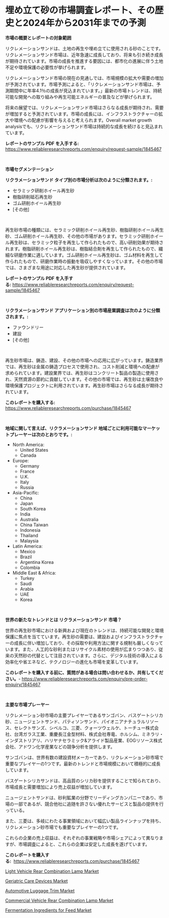 <p><h1>埋め立て砂の市場調査レポート、その歴史と2024年から2031年までの予測</h1></p><p><strong>市場の概要とレポートの対象範囲</strong></p>
<p><p>リクレメーションサンドは、土地の再生や埋め立てに使用される砂のことです。リクレメーションサンド市場は、近年急速に成長しており、将来も引き続き成長が期待されています。市場の成長を推進する要因には、都市化の進展に伴う土地不足や環境保護の必要性が挙げられます。</p><p>リクレメーションサンド市場の現在の見通しでは、市場規模の拡大や需要の増加が予測されています。市場予測によると、「リクレメーションサンド市場は、予測期間中に年率4.1％の成長が見込まれています。」最新の市場トレンドは、持続可能な開発への取り組みや再生可能エネルギーの普及などが挙げられます。</p><p>将来の展望では、リクレメーションサンド市場はさらなる成長が期待され、需要が増加すると予測されています。市場の成長には、インフラストラクチャーの拡大や環境への配慮が影響を与えると考えられます。Overall market growth analysisでも、リクレメーションサンド市場は持続的な成長を続けると見込まれています。</p></p>
<p><strong>レポートのサンプル PDF を入手する:</strong> <a href="https://www.reliableresearchreports.com/enquiry/request-sample/1845467">https://www.reliableresearchreports.com/enquiry/request-sample/1845467</a></p>
<p>&nbsp;</p>
<p><strong>市場セグメンテーション</strong></p>
<p><strong>リクラメーションサンド タイプ別の市場分析は次のように分類されます。:</strong></p>
<p><ul><li>セラミック研削ホイール再生砂</li><li>樹脂研削砥石再生砂</li><li>ゴム研削ホイール再生砂</li><li>[その他]</li></ul></p>
<p>&nbsp;</p>
<p><p>再生砂市場の種類には、セラミック研削ホイール再生砂、樹脂研削ホイール再生砂、ゴム研削ホイール再生砂、その他の市場があります。セラミック研削ホイール再生砂は、セラミック粒子を再生して作られたもので、高い研削効果が期待されます。樹脂研削ホイール再生砂は、樹脂結合剤を再生して作られたもので、繊細な研磨作業に適しています。ゴム研削ホイール再生砂は、ゴム材料を再生して作られたもので、研磨作業時の振動を吸収しやすくなっています。その他の市場では、さまざまな用途に対応した再生砂が提供されています。</p></p>
<p><strong>レポートのサンプル PDF を入手する:</strong>&nbsp;<a href="https://www.reliableresearchreports.com/enquiry/request-sample/1845467">https://www.reliableresearchreports.com/enquiry/request-sample/1845467</a></p>
<p>&nbsp;</p>
<p><strong> リクラメーションサンド アプリケーション別の市場産業調査は次のように分類されます。:</strong></p>
<p><ul><li>ファウンドリー</li><li>建設</li><li>[その他]</li></ul></p>
<p>&nbsp;</p>
<p><p>再生砂市場は、鋳造、建設、その他の市場への応用に広がっています。鋳造業界では、再生砂は金属の鋳造プロセスで使用され、コスト削減と環境への配慮が求められています。建設業界では、再生砂はコンクリート製品の製造に使用され、天然資源の節約に貢献しています。その他の市場では、再生砂は土壌改良や環境保護プロジェクトに利用されています。再生砂市場はさらなる成長が期待されています。</p></p>
<p><strong>このレポートを購入する:</strong>&nbsp; <a href="https://www.reliableresearchreports.com/purchase/1845467">https://www.reliableresearchreports.com/purchase/1845467</a></p>
<p>&nbsp;</p>
<p><strong>地域に関して言えば、リクラメーションサンド 地域ごとに利用可能なマーケットプレーヤーは次のとおりです。:</strong></p>
<p><ul>
    <li>
        North America:
        <ul>
            <li>United States</li>
            <li>Canada</li>
        </ul>
    </li>
    <li>
        Europe:
        <ul>
            <li>Germany</li>
            <li>France</li>
            <li>U.K.</li>
            <li>Italy</li>
            <li>Russia</li>
        </ul>
    </li>
    <li>
        Asia-Pacific:
        <ul>
            <li>China</li>
            <li>Japan</li>
            <li>South Korea</li>
            <li>India</li>
            <li>Australia</li>
            <li>China Taiwan</li>
            <li>Indonesia</li>
            <li>Thailand</li>
            <li>Malaysia</li>
        </ul>
    </li>
    <li>
        Latin America:
        <ul>
            <li>Mexico</li>
            <li>Brazil</li>
            <li>Argentina Korea</li>
            <li>Colombia</li>
        </ul>
    </li>
    <li>
        Middle East & Africa:
        <ul>
            <li>Turkey</li>
            <li>Saudi</li>
            <li>Arabia</li>
            <li>UAE</li>
            <li>Korea</li>
        </ul>
    </li>
    </ul></p>
<p>&nbsp;</p>
<p><strong>世界の新たなトレンドとは リクラメーションサンド 市場？</strong></p>
<p><p>世界の再生砂市場における新興および現在のトレンドは、持続可能な開発と環境保護に焦点を当てています。再生砂の需要は、建設およびインフラストラクチャーの成長に伴い増加しており、その採取や利用方法に関する規制も厳しくなっています。また、人工的な砂利またはリサイクル素材の使用が広まりつつあり、従来の天然砂の代替として注目されています。さらに、デジタル技術の導入による効率化や省エネなど、テクノロジーの進化も市場を変革しています。</p></p>
<p><strong>このレポートを購入する前に、質問がある場合は問い合わせるか、共有してください。</strong>- <a href="https://www.reliableresearchreports.com/enquiry/pre-order-enquiry/1845467">https://www.reliableresearchreports.com/enquiry/pre-order-enquiry/1845467</a></p>
<p>&nbsp;</p>
<p><strong>主要な市場プレーヤー</strong></p>
<p><p>リクレメーション砂市場の主要プレイヤーであるサンゴバン、バスゲートシリカ砂、ニュージェントサンド、パティソンサンド、パイオニアナチュラルリソース、セレクトサンズ、シベルコ、三菱、クォーツウェルケ、トーチュー株式会社、台湾ガラス工業、重慶長江金型材料、株式会社専竜、ホルシム、ミネラリ・インダストリアリ、ハリヤナセラミック&アライド製品産業、EOGリソース株式会社、アドワン化学産業などの競争分析を提供します。 </p><p>サンゴバンは、世界有数の建設資材メーカーであり、リクレメーション砂市場で重要なプレイヤーの1つです。最新のトレンドと市場規模において積極的に成長しています。 </p><p>バスゲートシリカサンドは、高品質のシリカ砂を提供することで知られており、市場成長と需要増加により売上収益が増加しています。 </p><p>ニュージェントサンドは、砂利鉱業の分野でリーディングカンパニーであり、市場の一部であるが、競合他社に追随を許さない優れたサービスと製品の提供を行っている。 </p><p>また、三菱は、多岐にわたる事業領域において幅広い製品ラインナップを持ち、リクレメーション砂市場でも重要なプレイヤーの1つです。 </p><p>これらの企業の売上収益は、それぞれの事業戦略や市場シェアによって異なりますが、市場調査によると、これらの企業は安定した成長を遂げています。</p></p>
<p><strong>このレポートを購入する:</strong>&nbsp;&nbsp;<a href="https://www.reliableresearchreports.com/purchase/1845467">https://www.reliableresearchreports.com/purchase/1845467</a></p>
<p><p><a href="https://view.publitas.com/reportprime-1/light-vehicle-rear-combination-lamp-market-research-report-forecasted-for-period-from-2024-2031-by-market-type-market-application-and-region/">Light Vehicle Rear Combination Lamp Market</a></p><p><a href="https://extreme-scabiosa-c81.notion.site/Geriatric-Care-Devices-Market-Size-Growing-and-Forecasted-for-period-from-2024-2031-and-provides-c-953a2b900e754d0da30f61fb7fae84f5">Geriatric Care Devices Market</a></p><p><a href="https://github.com/joannagoyvaerts/Market-Research-Report-List-1/blob/main/automotive-luggage-trim-market.md">Automotive Luggage Trim Market</a></p><p><a href="https://view.publitas.com/reportprime-1/commercial-vehicle-rear-combination-lamp-market-research-report-reveals-the-latest-trends-and-opportunities-of-this-market-for-period-from-2024-2031/">Commercial Vehicle Rear Combination Lamp Market</a></p><p><a href="https://carnation-joke-41f.notion.site/Fermentation-Ingredients-for-Feed-Market-Research-Report-Unlocks-Analysis-on-the-Market-Financial-St-8467dd475e5f4211a8e1cecc4754175c">Fermentation Ingredients for Feed Market</a></p></p>